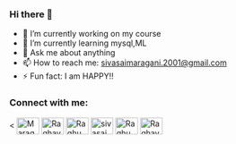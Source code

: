 ### Hi there 👋


- 🔭 I’m currently working on my course
- 🌱 I’m currently learning mysql,ML
- 💬 Ask me about anything
- 📫 How to reach me: sivasaimaragani.2001@gmail.com
- ⚡ Fun fact: I am HAPPY!!

<h3 align="left">Connect with me:</h3>
<p align="left">
<
<a href="https://twitter.com/MaraganiSivasai" target="blank"><img align="center" src="https://cdn.jsdelivr.net/npm/simple-icons@3.0.1/icons/twitter.svg" alt="MaraganiSivasai" height="30" width="40" /></a>
<a href="https://www.linkedin.com/in/raghavendar-cherlagudem-882023186/" target="blank"><img align="center" src="https://cdn.jsdelivr.net/npm/simple-icons@3.0.1/icons/linkedin.svg" alt="Raghavendar Cherlagudem" height="30" width="40" /></a>
<a href="https://www.facebook.com/raghavendar.raghu.31" target="blank"><img align="center" src="https://cdn.jsdelivr.net/npm/simple-icons@3.0.1/icons/facebook.svg" alt="Raghu Yadav" height="30" width="40" /></a>
<a href="https://instagram.com/sivasai_122" target="blank"><img align="center" src="https://cdn.jsdelivr.net/npm/simple-icons@3.0.1/icons/instagram.svg" alt="sivasai_122" height="30" width="40" /></a>
<a href="https://www.codechef.com/users/raghavendar_7" target="blank"><img align="center" src="https://cdn.jsdelivr.net/npm/simple-icons@3.1.0/icons/codechef.svg" alt="Raghu" height="30" width="40" /></a>
<a href="https://www.hackerrank.com/Raghavendar Cherlagudem" target="blank"><img align="center" src="https://cdn.jsdelivr.net/npm/simple-icons@3.0.1/icons/hackerrank.svg" alt="Raghavendar Cherlagudem" height="30" width="40" /></a>
</p>
